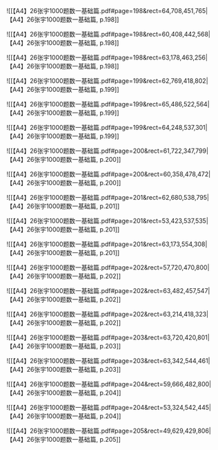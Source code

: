 ![[【A4】26张宇1000题数一基础篇.pdf#page=198&rect=64,708,451,765|【A4】26张宇1000题数一基础篇, p.198]]



![[【A4】26张宇1000题数一基础篇.pdf#page=198&rect=60,408,442,568|【A4】26张宇1000题数一基础篇, p.198]]



![[【A4】26张宇1000题数一基础篇.pdf#page=198&rect=63,178,463,256|【A4】26张宇1000题数一基础篇, p.198]]



![[【A4】26张宇1000题数一基础篇.pdf#page=199&rect=62,769,418,802|【A4】26张宇1000题数一基础篇, p.199]]



![[【A4】26张宇1000题数一基础篇.pdf#page=199&rect=65,486,522,564|【A4】26张宇1000题数一基础篇, p.199]]



![[【A4】26张宇1000题数一基础篇.pdf#page=199&rect=64,248,537,301|【A4】26张宇1000题数一基础篇, p.199]]



![[【A4】26张宇1000题数一基础篇.pdf#page=200&rect=61,722,347,799|【A4】26张宇1000题数一基础篇, p.200]]



![[【A4】26张宇1000题数一基础篇.pdf#page=200&rect=60,358,478,472|【A4】26张宇1000题数一基础篇, p.200]]



![[【A4】26张宇1000题数一基础篇.pdf#page=201&rect=62,680,538,795|【A4】26张宇1000题数一基础篇, p.201]]



![[【A4】26张宇1000题数一基础篇.pdf#page=201&rect=53,423,537,535|【A4】26张宇1000题数一基础篇, p.201]]



![[【A4】26张宇1000题数一基础篇.pdf#page=201&rect=63,173,554,308|【A4】26张宇1000题数一基础篇, p.201]]



![[【A4】26张宇1000题数一基础篇.pdf#page=202&rect=57,720,470,800|【A4】26张宇1000题数一基础篇, p.202]]



![[【A4】26张宇1000题数一基础篇.pdf#page=202&rect=63,482,457,547|【A4】26张宇1000题数一基础篇, p.202]]



![[【A4】26张宇1000题数一基础篇.pdf#page=202&rect=63,214,418,323|【A4】26张宇1000题数一基础篇, p.202]]



![[【A4】26张宇1000题数一基础篇.pdf#page=203&rect=63,720,420,801|【A4】26张宇1000题数一基础篇, p.203]]



![[【A4】26张宇1000题数一基础篇.pdf#page=203&rect=63,342,544,461|【A4】26张宇1000题数一基础篇, p.203]]



![[【A4】26张宇1000题数一基础篇.pdf#page=204&rect=59,666,482,800|【A4】26张宇1000题数一基础篇, p.204]]



![[【A4】26张宇1000题数一基础篇.pdf#page=204&rect=53,324,542,445|【A4】26张宇1000题数一基础篇, p.204]]



![[【A4】26张宇1000题数一基础篇.pdf#page=205&rect=49,629,429,806|【A4】26张宇1000题数一基础篇, p.205]]





